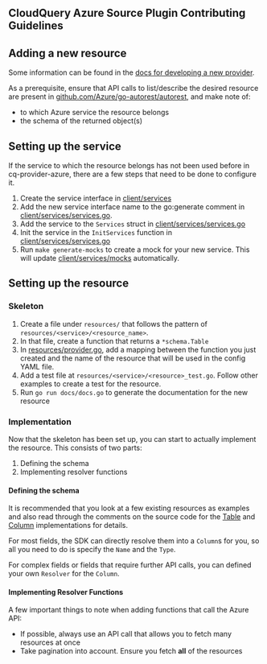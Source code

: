 ## CloudQuery Azure Source Plugin Contributing Guidelines

## Adding a new resource

Some information can be found in the [docs for developing a new provider](https://docs.cloudquery.io/developers/developing-new-provider).

As a prerequisite, ensure that API calls to list/describe the desired resource are present in
[github.com/Azure/go-autorest/autorest](https://pkg.go.dev/github.com/Azure/go-autorest/autorest), and make note of:

- to which Azure service the resource belongs
- the schema of the returned object(s)

## Setting up the service

If the service to which the resource belongs has not been used before in cq-provider-azure, there are a few steps that need to be done to configure it.

1. Create the service interface in [client/services](../../client/services)
2. Add the new service interface name to the go:generate comment in [client/services/services.go](../../client/services/services.go).
3. Add the service to the `Services` struct in [client/services/services.go](../../client/services/services.go)
4. Init the service in the `InitServices` function in [client/services/services.go](../../client/services/services.go)
5. Run `make generate-mocks` to create a mock for your new service. This will update [client/services/mocks](../../client/services/mocks) automatically.

## Setting up the resource

### Skeleton

1. Create a file under `resources/` that follows the pattern of `resources/<service>/<resource_name>`.
1. In that file, create a function that returns a `*schema.Table`
1. In [resources/provider.go](./resources/provider.go), add a mapping between the function you just created and the name of the resource that will be used in the config YAML file.
1. Add a test file at `resources/<service>/<resource>_test.go`. Follow other examples to create a test for the resource.
1. Run `go run docs/docs.go` to generate the documentation for the new resource

### Implementation

Now that the skeleton has been set up, you can start to actually implement the resource. This consists of two parts:

1. Defining the schema
1. Implementing resolver functions

#### Defining the schema

It is recommended that you look at a few existing resources as examples and also read through the comments on the source code for the [Table](https://github.com/cloudquery/cq-provider-sdk/blob/main/provider/schema/table.go) and [Column](https://github.com/cloudquery/cq-provider-sdk/blob/main/provider/schema/column.go) implementations for details.

For most fields, the SDK can directly resolve them into a `Column`s for you, so all you need to do is specify the `Name` and the `Type`.

For complex fields or fields that require further API calls, you can defined your own `Resolver` for the `Column`.

#### Implementing Resolver Functions

A few important things to note when adding functions that call the Azure API:

- If possible, always use an API call that allows you to fetch many resources at once
- Take pagination into account. Ensure you fetch **all** of the resources
